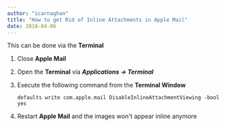 ```yaml
---
author: "icarnaghan"
title: "How to get Rid of Inline Attachments in Apple Mail"
date: 2018-04-06
---
```


This can be done via the **Terminal**

1. Close **Apple Mail**
2. Open the **Terminal** via _**Applications -> Terminal**_
3. Execute the following command from the **Terminal Window**
    
    ```
    defaults write com.apple.mail DisableInlineAttachmentViewing -bool yes
    ```
    
4. Restart **Apple Mail** and the images won't appear inline anymore
